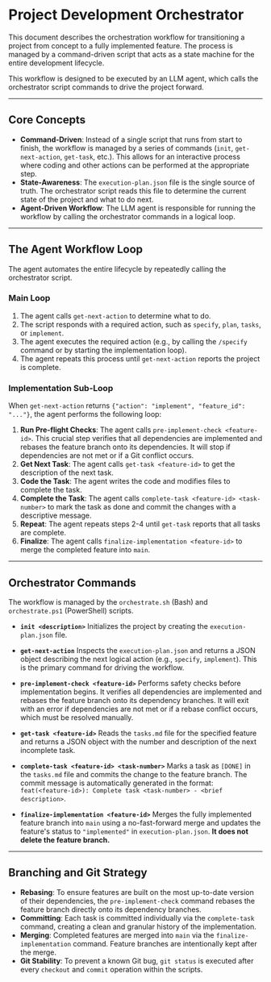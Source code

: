 # Project Development Orchestrator

This document describes the orchestration workflow for transitioning a project from concept to a fully implemented feature. The process is managed by a command-driven script that acts as a state machine for the entire development lifecycle.

This workflow is designed to be executed by an LLM agent, which calls the orchestrator script commands to drive the project forward.

---

## Core Concepts

- **Command-Driven**: Instead of a single script that runs from start to finish, the workflow is managed by a series of commands (`init`, `get-next-action`, `get-task`, etc.). This allows for an interactive process where coding and other actions can be performed at the appropriate step.
- **State-Awareness**: The `execution-plan.json` file is the single source of truth. The orchestrator script reads this file to determine the current state of the project and what to do next.
- **Agent-Driven Workflow**: The LLM agent is responsible for running the workflow by calling the orchestrator commands in a logical loop.

---

## The Agent Workflow Loop

The agent automates the entire lifecycle by repeatedly calling the orchestrator script.

### Main Loop

1.  The agent calls `get-next-action` to determine what to do.
2.  The script responds with a required action, such as `specify`, `plan`, `tasks`, or `implement`.
3.  The agent executes the required action (e.g., by calling the `/specify` command or by starting the implementation loop).
4.  The agent repeats this process until `get-next-action` reports the project is complete.

### Implementation Sub-Loop

When `get-next-action` returns `{"action": "implement", "feature_id": "..."}`, the agent performs the following loop:

1.  **Run Pre-flight Checks**: The agent calls `pre-implement-check <feature-id>`. This crucial step verifies that all dependencies are implemented and rebases the feature branch onto its dependencies. It will stop if dependencies are not met or if a Git conflict occurs.
2.  **Get Next Task**: The agent calls `get-task <feature-id>` to get the description of the next task.
3.  **Code the Task**: The agent writes the code and modifies files to complete the task.
4.  **Complete the Task**: The agent calls `complete-task <feature-id> <task-number>` to mark the task as done and commit the changes with a descriptive message.
5.  **Repeat**: The agent repeats steps 2-4 until `get-task` reports that all tasks are complete.
6.  **Finalize**: The agent calls `finalize-implementation <feature-id>` to merge the completed feature into `main`.

---

## Orchestrator Commands

The workflow is managed by the `orchestrate.sh` (Bash) and `orchestrate.ps1` (PowerShell) scripts.

-   **`init <description>`**
    Initializes the project by creating the `execution-plan.json` file.

-   **`get-next-action`**
    Inspects the `execution-plan.json` and returns a JSON object describing the next logical action (e.g., `specify`, `implement`). This is the primary command for driving the workflow.

-   **`pre-implement-check <feature-id>`**
    Performs safety checks before implementation begins. It verifies all dependencies are implemented and rebases the feature branch onto its dependency branches. It will exit with an error if dependencies are not met or if a rebase conflict occurs, which must be resolved manually.

-   **`get-task <feature-id>`**
    Reads the `tasks.md` file for the specified feature and returns a JSON object with the number and description of the next incomplete task.

-   **`complete-task <feature-id> <task-number>`**
    Marks a task as `[DONE]` in the `tasks.md` file and commits the change to the feature branch. The commit message is automatically generated in the format: `feat(<feature-id>): Complete task <task-number> - <brief description>`.

-   **`finalize-implementation <feature-id>`**
    Merges the fully implemented feature branch into `main` using a no-fast-forward merge and updates the feature's status to `"implemented"` in `execution-plan.json`. **It does not delete the feature branch.**

---

## Branching and Git Strategy

-   **Rebasing**: To ensure features are built on the most up-to-date version of their dependencies, the `pre-implement-check` command rebases the feature branch directly onto its dependency branches.
-   **Committing**: Each task is committed individually via the `complete-task` command, creating a clean and granular history of the implementation.
-   **Merging**: Completed features are merged into `main` via the `finalize-implementation` command. Feature branches are intentionally kept after the merge.
-   **Git Stability**: To prevent a known Git bug, `git status` is executed after every `checkout` and `commit` operation within the scripts.
